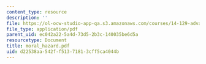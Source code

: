 ```yaml
---
content_type: resource
description: ''
file: https://ol-ocw-studio-app-qa.s3.amazonaws.com/courses/14-129-advanced-contract-theory-spring-2005/d22538aa542ff51371813cff5ca4044b_moral_hazard.pdf
file_type: application/pdf
parent_uid: ec042a22-5a4d-73d5-2b3c-140035be6d5a
resourcetype: Document
title: moral_hazard.pdf
uid: d22538aa-542f-f513-7181-3cff5ca4044b
---
```

